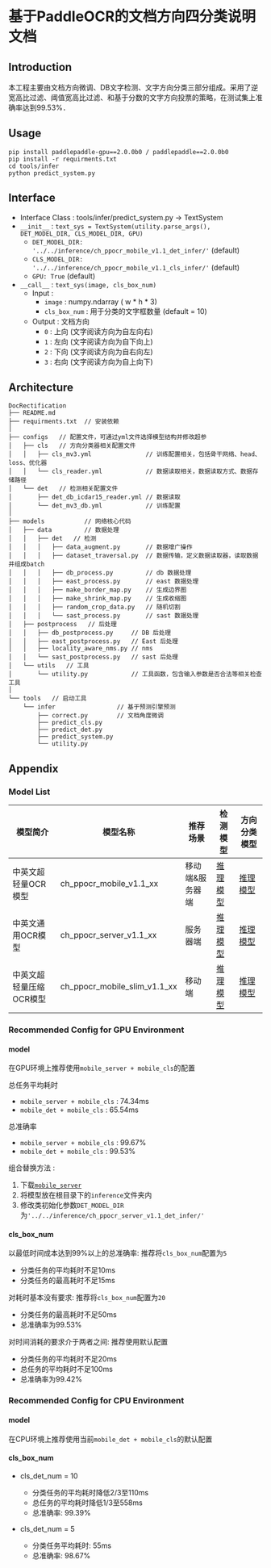 # 基于PaddleOCR的文档方向四分类说明文档

## Introduction

本工程主要由文档方向微调、DB文字检测、文字方向分类三部分组成。采用了逆宽⾼⽐过滤、阈值宽⾼⽐过滤、和基于分数的⽂字⽅向投票的策略，在测试集上准确率达到99.53%．

## Usage

```
pip install paddlepaddle-gpu==2.0.0b0 / paddlepaddle==2.0.0b0
pip install -r requirments.txt
cd tools/infer
python predict_system.py
```

## Interface

- Interface Class : tools/infer/predict_system.py -> TextSystem
- `__init__` : `text_sys = TextSystem(utility.parse_args(), DET_MODEL_DIR, CLS_MODEL_DIR, GPU)`
  - `DET_MODEL_DIR: '../../inference/ch_ppocr_mobile_v1.1_det_infer/'` (default)
  - `CLS_MODEL_DIR: '../../inference/ch_ppocr_mobile_v1.1_cls_infer/'` (default)
  - `GPU: True` (default)
- `__call__` : `text_sys(image, cls_box_num)`
  - Input : 
    - `image` : numpy.ndarray ( w * h * 3)
    - `cls_box_num` : 用于分类的文字框数量 (default = 10)
  - Output : 文档方向
    - `0` : 上向 (文字阅读方向为自左向右)
    - `1` : 左向 (文字阅读方向为自下向上)
    - `2` : 下向 (文字阅读方向为自右向左)
    - `3` : 右向 (文字阅读方向为自上向下)

## Architecture

```
DocRectification
├── README.md
├── requirments.txt  // 安装依赖
│
├── configs   // 配置文件，可通过yml文件选择模型结构并修改超参
│   ├── cls   // 方向分类器相关配置文件
│   │   ├── cls_mv3.yml               // 训练配置相关，包括骨干网络、head、loss、优化器
│   │   └── cls_reader.yml            // 数据读取相关，数据读取方式、数据存储路径
│   └── det   // 检测相关配置文件
│       ├── det_db_icdar15_reader.yml // 数据读取
│       └── det_mv3_db.yml            // 训练配置
│                                  
├── models           // 网络核心代码
│   ├── data         // 数据处理
│   │   ├── det   // 检测
│   │   │   ├── data_augment.py       // 数据增广操作
│   │   │   ├── dataset_traversal.py  // 数据传输，定义数据读取器，读取数据并组成batch
│   │   │   ├── db_process.py         // db 数据处理
│   │   │   ├── east_process.py       // east 数据处理
│   │   │   ├── make_border_map.py    // 生成边界图
│   │   │   ├── make_shrink_map.py    // 生成收缩图
│   │   │   ├── random_crop_data.py   // 随机切割
│   │   │   └── sast_process.py       // sast 数据处理
│   ├── postprocess   // 后处理
│   │   ├── db_postprocess.py     // DB 后处理
│   │   ├── east_postprocess.py   // East 后处理
│   │   ├── locality_aware_nms.py // nms
│   │   └── sast_postprocess.py   // sast 后处理
│   └── utils   // 工具
│       └── utility.py            // 工具函数，包含输入参数是否合法等相关检查工具
│
└── tools   // 启动工具
    └── infer                 // 基于预测引擎预测
        ├── correct.py        // 文档角度微调 
        ├── predict_cls.py      
        ├── predict_det.py
        ├── predict_system.py
        └── utility.py
```

## Appendix

### Model List

| 模型简介                | 模型名称                     | 推荐场景        | 检测模型                                                     | 方向分类模型                                                 |
| ----------------------- | ---------------------------- | --------------- | ------------------------------------------------------------ | ------------------------------------------------------------ |
| 中英文超轻量OCR模型     | ch_ppocr_mobile_v1.1_xx      | 移动端&服务器端 | [推理模型](https://paddleocr.bj.bcebos.com/20-09-22/mobile/det/ch_ppocr_mobile_v1.1_det_infer.tar) | [推理模型](https://paddleocr.bj.bcebos.com/20-09-22/cls/ch_ppocr_mobile_v1.1_cls_infer.tar) |
| 中英文通用OCR模型       | ch_ppocr_server_v1.1_xx      | 服务器端        | [推理模型](https://paddleocr.bj.bcebos.com/20-09-22/server/det/ch_ppocr_server_v1.1_det_infer.tar) | [推理模型](https://paddleocr.bj.bcebos.com/20-09-22/cls/ch_ppocr_mobile_v1.1_cls_infer.tar) |
| 中英文超轻量压缩OCR模型 | ch_ppocr_mobile_slim_v1.1_xx | 移动端          | [推理模型](https://paddleocr.bj.bcebos.com/20-09-22/mobile-slim/det/ch_ppocr_mobile_v1.1_det_prune_infer.tar) | [推理模型](https://paddleocr.bj.bcebos.com/20-09-22/cls/ch_ppocr_mobile_v1.1_cls_quant_infer.tar) |

### Recommended Config for GPU Environment

#### model

在GPU环境上推荐使用`mobile_server + mobile_cls`的配置

总任务平均耗时
- `mobile_server + mobile_cls` : 74.34ms
- `mobile_det + mobile_cls` : 65.54ms

总准确率
- `mobile_server + mobile_cls` : 99.67%
- `mobile_det + mobile_cls` : 99.53%

组合替换方法 : 
1. 下载[`mobile_server`](https://paddleocr.bj.bcebos.com/20-09-22/server/det/ch_ppocr_server_v1.1_det_infer.tar)
2. 将模型放在根目录下的`inference`文件夹内
3. 修改类初始化参数`DET_MODEL_DIR`为`'../../inference/ch_ppocr_server_v1.1_det_infer/'`

#### cls_box_num

以最低时间成本达到99%以上的总准确率: 推荐将`cls_box_num`配置为`5`
- 分类任务的平均耗时不足10ms
- 分类任务的最高耗时不足15ms

对耗时基本没有要求: 推荐将`cls_box_num`配置为`20`
- 分类任务的最高耗时不足50ms
- 总准确率为99.53%

对时间消耗的要求介于两者之间: 推荐使用默认配置
- 分类任务的平均耗时不足20ms
- 总任务的平均耗时不足100ms
- 总准确率为99.42%

### Recommended Config for CPU Environment

#### model

在CPU环境上推荐使用当前`mobile_det + mobile_cls`的默认配置

#### cls_box_num

- cls_det_num = 10
  - 分类任务的平均耗时降低2/3至110ms
  - 总任务的平均耗时降低1/3至558ms
  - 总准确率: 99.39%

- cls_det_num = 5
  - 分类任务平均耗时: 55ms
  - 总准确率: 98.67%



